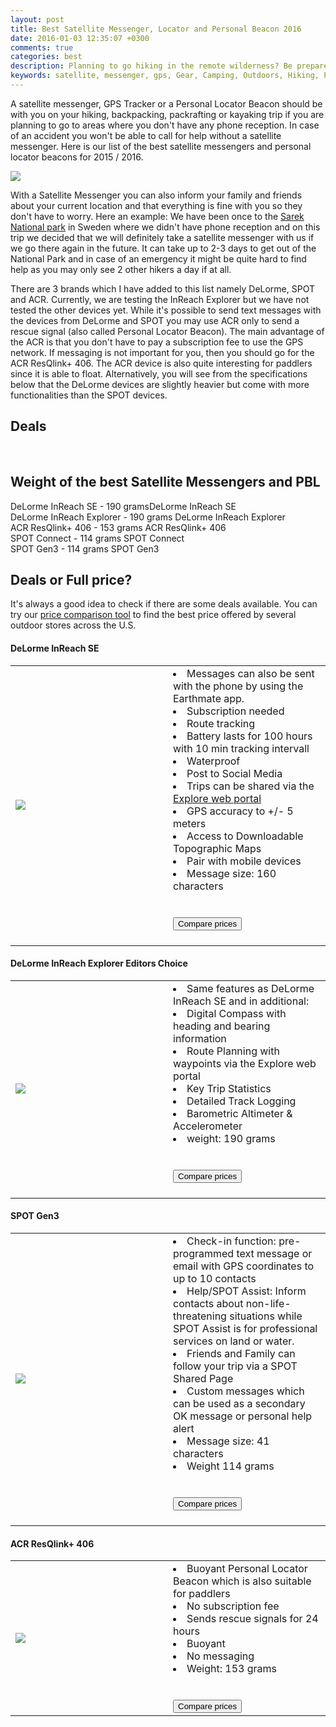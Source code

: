 ```yaml
---
layout: post
title: Best Satellite Messenger, Locator and Personal Beacon 2016
date: 2016-01-03 12:35:07 +0300
comments: true
categories: best
description: Planning to go hiking in the remote wilderness? Be prepared to get help!
keywords: satellite, messenger, gps, Gear, Camping, Outdoors, Hiking, Packrafting, Backpacking
---
```


A satellite messenger, GPS Tracker or a Personal Locator Beacon should be with you on your hiking, backpacking, packrafting or kayaking trip if you are planning to go to areas where you don't have any phone reception. In case of an accident you won't be able to call for help without a satellite messenger. Here is our list of the best satellite messengers and personal locator beacons for 2015 / 2016.

<a rel="nofollow" href="http://www.amazon.com/gp/product/B0083KHR3W/ref=as_li_tl?ie=UTF8&camp=1789&creative=9325&creativeASIN=B0083KHR3W&linkCode=as2&tag=hikeve-20&linkId=JA77DOCMUQDNHR6Q"><img border="0" src="http://ws-na.amazon-adsystem.com/widgets/q?_encoding=UTF8&ASIN=B0083KHR3W&Format=_SL250_&ID=AsinImage&MarketPlace=US&ServiceVersion=20070822&WS=1&tag=hikeve-20" ></a><img src="http://ir-na.amazon-adsystem.com/e/ir?t=hikeve-20&l=as2&o=1&a=B0083KHR3W" width="1" height="1" border="0" alt="" style="border:none !important; margin:0px !important;" />

<!--more-->

With a Satellite Messenger you can also inform your family and friends about your current location and that everything is fine with you so they don't have to worry. Here an example: We have been once to the [Sarek National park][1] in Sweden where we didn't have phone reception and on this trip we decided that we will definitely take a satellite messenger with us if we go there again in the future. It can take up to 2-3 days to get out of the National Park and in case of an emergency it might be quite hard to find help as you may only see 2 other hikers a day if at all.
 
There are 3 brands which I have added to this list namely DeLorme, SPOT and ACR. Currently, we are testing the InReach Explorer but we have not tested the other devices yet. While it's possible to send text messages with the devices from DeLorme and SPOT you may use ACR only to send a rescue signal (also called Personal Locator Beacon). The main advantage of the ACR is that you don't have to pay a subscription fee to use the GPS network. If messaging is not important for you, then you should go for the ACR ResQlink+ 406. The ACR device is also quite interesting for paddlers since it is able to float. Alternatively, you will see from the specifications below that the DeLorme devices are slightly heavier but come with more functionalities than the SPOT devices. 

## Deals
<div class="row">
  <div class="col-sm-12">
<center>
 <script type="text/javascript" src="http://classic.avantlink.com/api.php?affiliate_id=125311&module=ProductSearch&output=js&website_id=150351&search_term=DeLorme AND satellite messenger  OR SPOT AND satellite messenger&search_advanced_syntax=1&merchant_ids=10008%7C10060%7C11741%7C10913%7C11243%7C10785%7C10086%7C13273%7C10083%7C10248%7C10049%7C10921%7C10279%7C10345%7C10593%7C10337%7C10943&search_on_sale_only=1&search_on_sale_level=20&search_results_layout=list&search_results_fields=Product+Name%7CSale+Price%7CPrice+Discount+Percent&search_results_count=8&search_results_sort_order=Sale+Price"></script>
</center>
  </div>
</div>
<br>

## Weight of the best Satellite Messengers and PBL
<div class="progress">
<div class="progress-bar progress-bar-success progress-bar-striped" role="progressbar" aria-valuenow="100" aria-valuemin="100" aria-valuemax="100" style="width: 100%">
DeLorme InReach SE - 190 grams<span class="sr-only">DeLorme InReach SE</span>
</div>
</div>
<div class="progress">
<div class="progress-bar progress-bar-success progress-bar-striped" role="progressbar" aria-valuenow="100" aria-valuemin="0" aria-valuemax="100" style="width: 100%">
DeLorme InReach Explorer - 190 grams <span class="sr-only">DeLorme InReach Explorer</span>
</div>
</div>
<div class="progress">
<div class="progress-bar progress-bar-info progress-bar-striped" role="progressbar" aria-valuenow="80" aria-valuemin="0" aria-valuemax="80" style="width: 80%">
ACR ResQlink+ 406 - 153 grams  <span class="sr-only">ACR ResQlink+ 406</span>
</div>
</div>
<div class="progress">
<div class="progress-bar progress-bar-danger progress-bar-striped" role="progressbar" aria-valuenow="60" aria-valuemin="60" aria-valuemax="60" style="width: 60%">
SPOT Connect - 114 grams <span class="sr-only">SPOT Connect</span>
</div>
</div>
<div class="progress">
<div class="progress-bar progress-bar-danger progress-bar-striped" role="progressbar" aria-valuenow="60" aria-valuemin="60" aria-valuemax="60" style="width: 60%">
SPOT Gen3 - 114 grams <span class="sr-only">SPOT Gen3</span>
</div>
</div>


## Deals or Full price?
It's always a good idea to check if there are some deals available. You can try our [price comparison tool][2] to find the best price offered by several outdoor stores across the U.S.

<div class="panel panel-default">   <div class="panel-body"><h4> DeLorme InReach SE</h4></div></div>
<div class="table-responsive">
<table>
<tr><td width="50%">
<a rel="nofollow" href="http://www.amazon.com/gp/product/B00BX7TJ2O/ref=as_li_tl?ie=UTF8&camp=1789&creative=9325&creativeASIN=B00BX7TJ2O&linkCode=as2&tag=hikeve-20&linkId=7W7RNFRH662YDNGV"><img border="0" src="http://ws-na.amazon-adsystem.com/widgets/q?_encoding=UTF8&ASIN=B00BX7TJ2O&Format=_SL250_&ID=AsinImage&MarketPlace=US&ServiceVersion=20070822&WS=1&tag=hikeve-20" ></a><img src="http://ir-na.amazon-adsystem.com/e/ir?t=hikeve-20&l=as2&o=1&a=B00BX7TJ2O" width="1" height="1" border="0" alt="" style="border:none !important; margin:0px !important;" />
</td><td width="50%">
<li>Messages can also be sent with the phone by using the Earthmate app.</li>
<li>Subscription needed</li>
<li>Route tracking</li>
<li>Battery lasts for 100 hours with 10 min tracking intervall</li>
<li>Waterproof</li>
<li>Post to Social Media</li>
<li>Trips can be shared via the <a href="https://explore.delorme.com">Explore web portal</a></li>
<li>GPS accuracy to +/- 5 meters</li>
<li>Access to Downloadable Topographic Maps</li>
<li>Pair with mobile devices</li>
<li>Message size: 160 characters</li>
<br><br>
<a href="http://www.hikeventures.com/deals/#InReach+SE+GPS"><button class="btn btn-danger">Compare prices</button></a><br><br>
</td>
</tr>
</table></div>

<div class="panel panel-default">   <div class="panel-body"><h4> DeLorme InReach Explorer <span class="label label-danger">Editors Choice</span></h2></h4></div></div>
<div class="table-responsive">
<table>
<tr><td width="50%">
<a rel="nofollow" href="http://www.amazon.com/gp/product/B00I6EY01C/ref=as_li_tl?ie=UTF8&camp=1789&creative=9325&creativeASIN=B00I6EY01C&linkCode=as2&tag=hikeve-20&linkId=5XJQ3SFWBJDA27QP"><img border="0" src="http://ws-na.amazon-adsystem.com/widgets/q?_encoding=UTF8&ASIN=B00I6EY01C&Format=_SL250_&ID=AsinImage&MarketPlace=US&ServiceVersion=20070822&WS=1&tag=hikeve-20" ></a><img src="http://ir-na.amazon-adsystem.com/e/ir?t=hikeve-20&l=as2&o=1&a=B00I6EY01C" width="1" height="1" border="0" alt="" style="border:none !important; margin:0px !important;" />
</td><td width="50%">

<li> Same features as DeLorme InReach SE and in additional:</li>
<li> Digital Compass with heading and bearing information</li>
<li> Route Planning with waypoints via the Explore web portal</li>
<li> Key Trip Statistics</li>
<li> Detailed Track Logging</li>
<li> Barometric Altimeter & Accelerometer</li>
<li> weight: 190 grams</li>
<br><br>
<a href="http://www.hikeventures.com/deals/#InReach+Explorer+GPS"><button class="btn btn-danger">Compare prices</button></a><br><br>
</td></tr></table></div>


<div class="panel panel-default">   <div class="panel-body"><h4>SPOT Gen3</h4></div></div>
<div class="table-responsive">
<table>
<tr><td width="50%">
<a rel="nofollow" href="http://www.amazon.com/gp/product/B00C8S8S4W/ref=as_li_tl?ie=UTF8&camp=1789&creative=9325&creativeASIN=B00C8S8S4W&linkCode=as2&tag=hikeve-20&linkId=OIB6QWHIQEBL5ZEW"><img border="0" src="http://ws-na.amazon-adsystem.com/widgets/q?_encoding=UTF8&ASIN=B00C8S8S4W&Format=_SL250_&ID=AsinImage&MarketPlace=US&ServiceVersion=20070822&WS=1&tag=hikeve-20" ></a><img src="http://ir-na.amazon-adsystem.com/e/ir?t=hikeve-20&l=as2&o=1&a=B00C8S8S4W" width="1" height="1" border="0" alt="" style="border:none !important; margin:0px !important;" /></td><td>
<li>Check-in function: pre-programmed text message or email with GPS coordinates to up to 10 contacts</li>
<li>Help/SPOT Assist: Inform contacts about non-life-threatening situations while SPOT Assist is  for professional services on land or water.</li>
<li>Friends and Family can follow your trip via a SPOT Shared Page</li>
<li>Custom messages which can be used as a secondary OK message or personal help alert</li>
<li>Message size: 41 characters</li>
<li>Weight 114 grams</li>
<br><br>
<a href="http://www.hikeventures.com/deals/#Spot+Gen3+Satellite+Messenger"><button class="btn btn-danger">Compare prices</button></a><br><br>

</td></tr>
</table></div>

<div class="panel panel-default">   <div class="panel-body"><h4>ACR ResQlink+ 406 </h4></div></div>
<div class="table-responsive">
<table>
<tr><td width="50%">
<a rel="nofollow" href="http://www.amazon.com/gp/product/B0083KHR3W/ref=as_li_tl?ie=UTF8&camp=1789&creative=9325&creativeASIN=B0083KHR3W&linkCode=as2&tag=hikeve-20&linkId=JA77DOCMUQDNHR6Q"><img border="0" src="http://ws-na.amazon-adsystem.com/widgets/q?_encoding=UTF8&ASIN=B0083KHR3W&Format=_SL250_&ID=AsinImage&MarketPlace=US&ServiceVersion=20070822&WS=1&tag=hikeve-20" ></a><img src="http://ir-na.amazon-adsystem.com/e/ir?t=hikeve-20&l=as2&o=1&a=B0083KHR3W" width="1" height="1" border="0" alt="" style="border:none !important; margin:0px !important;" />
</td><td>
<li>Buoyant Personal Locator Beacon which is also suitable for paddlers</li>
<li>No subscription fee</li>
<li>Sends rescue signals for 24 hours</li>
<li>Buoyant</li>
<li>No messaging</li>
<li>Weight: 153 grams</li>
<br><br>
<a href="http://www.hikeventures.com/deals/#ACR+ResQlink+406"><button class="btn btn-danger">Compare prices</button></a>
</td></tr></table></div>

[1]:	http://www.hikeventures.com/hiking-and-packrafting-in-sarek-day-1/
[2]:	http://www.hikeventures.com/deals/#satellite+messenger
